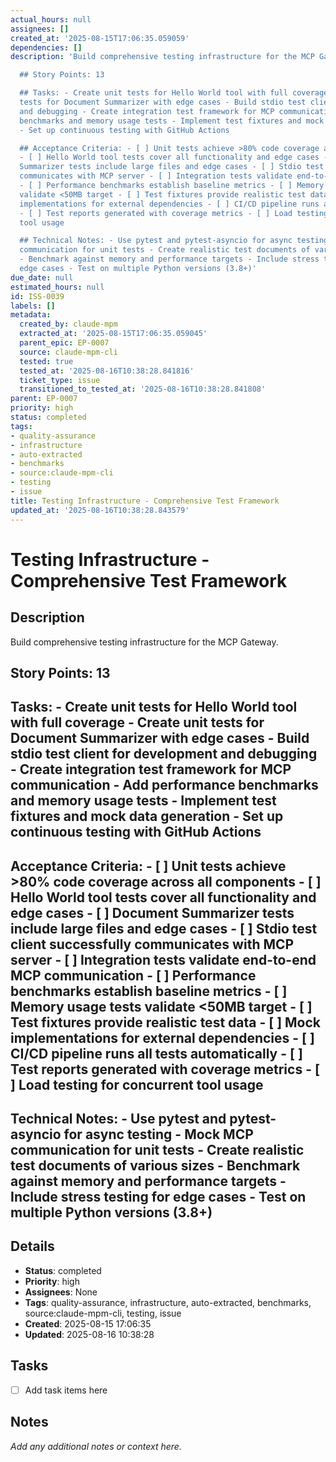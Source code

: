 ```yaml
---
actual_hours: null
assignees: []
created_at: '2025-08-15T17:06:35.059059'
dependencies: []
description: 'Build comprehensive testing infrastructure for the MCP Gateway.

  ## Story Points: 13

  ## Tasks: - Create unit tests for Hello World tool with full coverage - Create unit
  tests for Document Summarizer with edge cases - Build stdio test client for development
  and debugging - Create integration test framework for MCP communication - Add performance
  benchmarks and memory usage tests - Implement test fixtures and mock data generation
  - Set up continuous testing with GitHub Actions

  ## Acceptance Criteria: - [ ] Unit tests achieve >80% code coverage across all components
  - [ ] Hello World tool tests cover all functionality and edge cases - [ ] Document
  Summarizer tests include large files and edge cases - [ ] Stdio test client successfully
  communicates with MCP server - [ ] Integration tests validate end-to-end MCP communication
  - [ ] Performance benchmarks establish baseline metrics - [ ] Memory usage tests
  validate <50MB target - [ ] Test fixtures provide realistic test data - [ ] Mock
  implementations for external dependencies - [ ] CI/CD pipeline runs all tests automatically
  - [ ] Test reports generated with coverage metrics - [ ] Load testing for concurrent
  tool usage

  ## Technical Notes: - Use pytest and pytest-asyncio for async testing - Mock MCP
  communication for unit tests - Create realistic test documents of various sizes
  - Benchmark against memory and performance targets - Include stress testing for
  edge cases - Test on multiple Python versions (3.8+)'
due_date: null
estimated_hours: null
id: ISS-0039
labels: []
metadata:
  created_by: claude-mpm
  extracted_at: '2025-08-15T17:06:35.059045'
  parent_epic: EP-0007
  source: claude-mpm-cli
  tested: true
  tested_at: '2025-08-16T10:38:28.841816'
  ticket_type: issue
  transitioned_to_tested_at: '2025-08-16T10:38:28.841808'
parent: EP-0007
priority: high
status: completed
tags:
- quality-assurance
- infrastructure
- auto-extracted
- benchmarks
- source:claude-mpm-cli
- testing
- issue
title: Testing Infrastructure - Comprehensive Test Framework
updated_at: '2025-08-16T10:38:28.843579'
---
```


# Testing Infrastructure - Comprehensive Test Framework

## Description
Build comprehensive testing infrastructure for the MCP Gateway.
## Story Points: 13
## Tasks: - Create unit tests for Hello World tool with full coverage - Create unit tests for Document Summarizer with edge cases - Build stdio test client for development and debugging - Create integration test framework for MCP communication - Add performance benchmarks and memory usage tests - Implement test fixtures and mock data generation - Set up continuous testing with GitHub Actions
## Acceptance Criteria: - [ ] Unit tests achieve >80% code coverage across all components - [ ] Hello World tool tests cover all functionality and edge cases - [ ] Document Summarizer tests include large files and edge cases - [ ] Stdio test client successfully communicates with MCP server - [ ] Integration tests validate end-to-end MCP communication - [ ] Performance benchmarks establish baseline metrics - [ ] Memory usage tests validate <50MB target - [ ] Test fixtures provide realistic test data - [ ] Mock implementations for external dependencies - [ ] CI/CD pipeline runs all tests automatically - [ ] Test reports generated with coverage metrics - [ ] Load testing for concurrent tool usage
## Technical Notes: - Use pytest and pytest-asyncio for async testing - Mock MCP communication for unit tests - Create realistic test documents of various sizes - Benchmark against memory and performance targets - Include stress testing for edge cases - Test on multiple Python versions (3.8+)

## Details
- **Status**: completed
- **Priority**: high
- **Assignees**: None
- **Tags**: quality-assurance, infrastructure, auto-extracted, benchmarks, source:claude-mpm-cli, testing, issue
- **Created**: 2025-08-15 17:06:35
- **Updated**: 2025-08-16 10:38:28

## Tasks
- [ ] Add task items here

## Notes
_Add any additional notes or context here._
